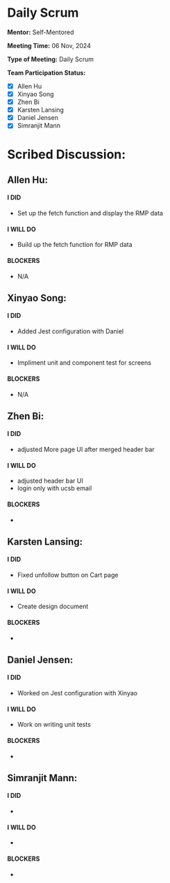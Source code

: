 # Daily Scrum

**Mentor:** Self-Mentored

**Meeting Time:** 06 Nov, 2024

**Type of Meeting:** Daily Scrum

**Team Participation Status:** 
- [x] Allen Hu 
- [x] Xinyao Song 
- [x] Zhen Bi 
- [x] Karsten Lansing 
- [x] Daniel Jensen 
- [x] Simranjit Mann 

# **Scribed Discussion:**

## **Allen Hu:**  
#### **I DID**  
- Set up the fetch function and display the RMP data

#### **I WILL DO**  
- Build up the fetch function for RMP data

#### **BLOCKERS**  
- N/A

## **Xinyao Song:**  
#### **I DID**  
- Added Jest configuration with Daniel

#### **I WILL DO**  
- Impliment unit and component test for screens

#### **BLOCKERS**  
- N/A

## **Zhen Bi:**  
#### **I DID**  
- adjusted More page UI after merged header bar

#### **I WILL DO**  
- adjusted header bar UI
- login only with ucsb email

#### **BLOCKERS**  
- 

## **Karsten Lansing:**  
#### **I DID**  
- Fixed unfollow button on Cart page 

#### **I WILL DO**  
- Create design document

#### **BLOCKERS**  
- 

## **Daniel Jensen:**  
#### **I DID**  
- Worked on Jest configuration with Xinyao

#### **I WILL DO**  
- Work on writing unit tests

#### **BLOCKERS**  
-

## **Simranjit Mann:**  
#### **I DID**  
- 

#### **I WILL DO**  
- 

#### **BLOCKERS**  
-
